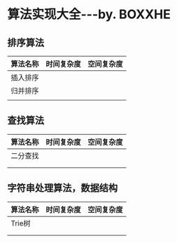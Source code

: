 # 算法实现大全---by. BOXXHE

## 排序算法

| 算法名称 | 时间复杂度 | 空间复杂度 |
| -------- | ---------- | ---------- |
| 插入排序 |            |            |
| 归并排序 |            |            |
|          |            |            |

## 查找算法

| 算法名称 | 时间复杂度 | 空间复杂度 |
| -------- | ---------- | ---------- |
| 二分查找 |            |            |
|          |            |            |
|          |            |            |



## 字符串处理算法，数据结构

| 算法名称 | 时间复杂度 | 空间复杂度 |
| -------- | ---------- | ---------- |
| Trie树   |            |            |
|          |            |            |
|          |            |            |
